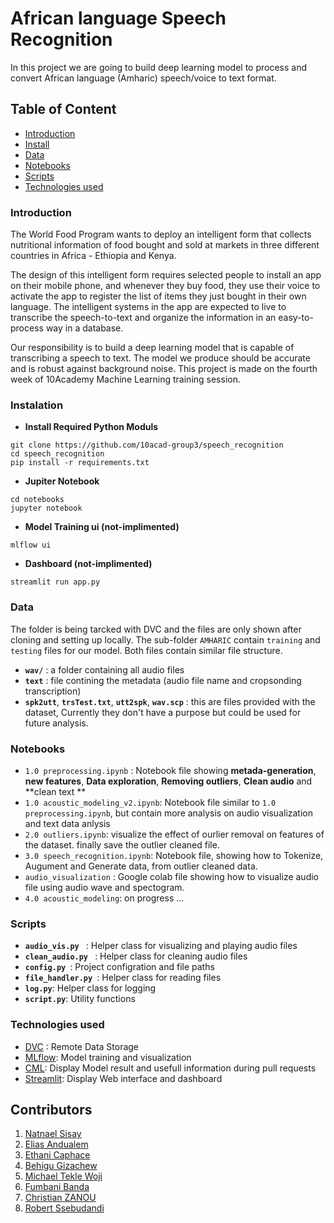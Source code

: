 # African language Speech Recognition

In this project we are going to build deep learning model to process and convert African language (Amharic) speech/voice to text format.

## Table of Content

- [Introduction](#introduction)
- [Install](#instalation)
- [Data](#data)
- [Notebooks](#notebooks)
- [Scripts](#scripts)
- [Technologies used](#technologies-used)

### Introduction

The World Food Program wants to deploy an intelligent form that collects nutritional information of food bought and sold at markets in three different countries in Africa - Ethiopia and Kenya.

The design of this intelligent form requires selected people to install an app on their mobile phone, and whenever they buy food, they use their voice to activate the app to register the list of items they just bought in their own language. The intelligent systems in the app are expected to live to transcribe the speech-to-text and organize the information in an easy-to-process way in a database.

Our responsibility is to build a deep learning model that is capable of transcribing a speech to text. The model we produce should be accurate and is robust against background noise.
This project is made on the fourth week of 10Academy Machine Learning training session.

### Instalation

- **Install Required Python Moduls**

```
git clone https://github.com/10acad-group3/speech_recognition
cd speech_recognition
pip install -r requirements.txt
```

- **Jupiter Notebook**

```
cd notebooks
jupyter notebook
```

- **Model Training ui (not-implimented)**

```
mlflow ui
```

- **Dashboard (not-implimented)**

```
streamlit run app.py
```

### Data

The folder is being tarcked with DVC and the files are only shown after cloning and setting up locally. The sub-folder `AMHARIC` contain `training` and `testing` files for our model. Both files contain similar file structure.

- **`wav/`** : a folder containing all audio files
- **`text`** : file contining the metadata (audio file name and cropsonding transcription)
- **`spk2utt`**, **`trsTest.txt`**, **`utt2spk`**, **`wav.scp`** : this are files provided with the dataset, Currently they don't have a purpose but could be used for future analysis.

### Notebooks

- `1.0 preprocessing.ipynb` : Notebook file showing **metada-generation**, **new features**, **Data exploration**, **Removing outliers**, **Clean audio** and **clean text **
- `1.0 acoustic_modeling_v2.ipynb`: Notebook file similar to `1.0 preprocessing.ipynb`, but contain more analysis on audio visualization and text data anlysis
- `2.0 outliers.ipynb`: visualize the effect of ourlier removal on features of the dataset. finally save the outlier cleaned file.
- `3.0 speech_recognition.ipynb`: Notebook file, showing how to Tokenize, Augument and Generate data, from outlier cleaned data.
- `audio_visualization` : Google colab file showing how to visualize audio file using audio wave and spectogram.
- `4.0 acoustic_modeling`: on progress ...

### Scripts

- **`audio_vis.py `** : Helper class for visualizing and playing audio files
- **`clean_audio.py `** : Helper class for cleaning audio files
- **`config.py `**: Project configration and file paths
- **`file_handler.py `**: Helper class for reading files
- **`log.py`**: Helper class for logging
- **`script.py`**: Utility functions

### Technologies used

- [DVC](https://dvc.org/) : Remote Data Storage
- [MLflow](https://www.mlflow.org/): Model training and visualization
- [CML](https://github.com/iterative/cml): Display Model result and usefull information during pull requests
- [Streamlit](https://streamlit.io/): Display Web interface and dashboard

## Contributors

1. [Natnael Sisay](https://github.com/NatnaelSisay)
2. [Elias Andualem](https://github.com/eandualem)
3. [Ethani Caphace](https://github.com/Caphace-Ethan)
4. [Behigu Gizachew](https://github.com/behigu)
5. [Michael Tekle Woji](https://github.com/maxi1571)
6. [Fumbani Banda](https://github.com/deadex-ng)
7. [Christian ZANOU](https://github.com/Zchristian955)
8. [Robert Ssebudandi](https://github.com/rssebudandi)

